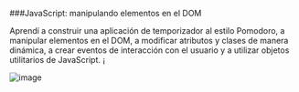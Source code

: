 ###JavaScript: manipulando elementos en el DOM

Aprendí a construir una aplicación de temporizador al estilo Pomodoro, a manipular elementos en el DOM, 
a modificar atributos y clases de manera dinámica, 
a crear eventos de interacción con el usuario y 
a utilizar objetos utilitarios de JavaScript. ¡

![image](https://github.com/Carinalon/Fokus-carpeta/assets/146588583/60f1f47b-3398-4e3c-b111-8c54f9740442)

